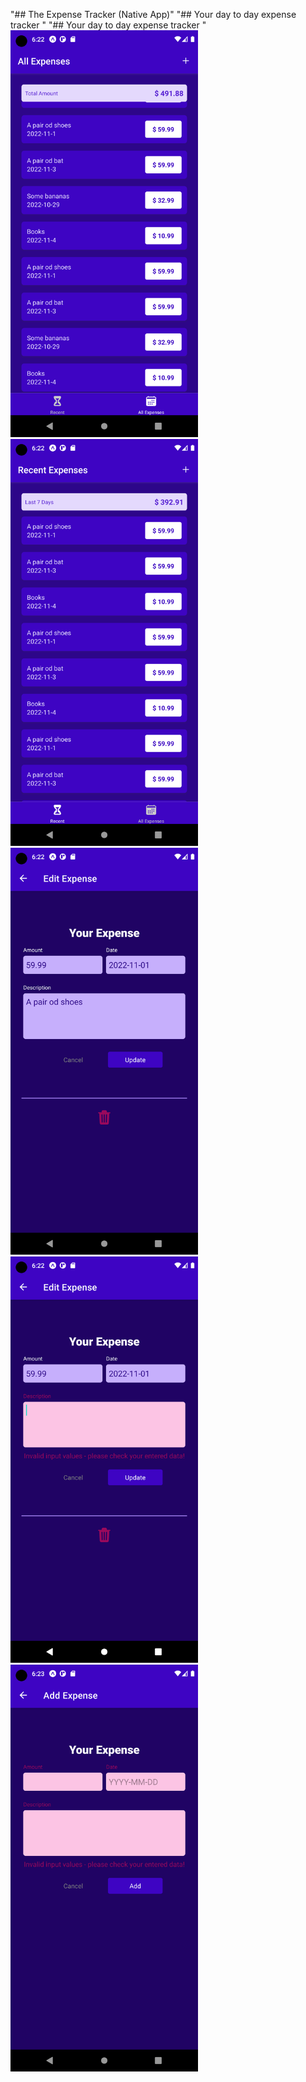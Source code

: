 "## The Expense Tracker (Native App)"
"## Your day to day expense tracker "
"## Your day to day expense tracker "
<img src="./ScreenSort/Screenshot_1667823751.png" width="300">
<img src="./ScreenSort/Screenshot_1667823757.png" width="300">
<img src="./ScreenSort/Screenshot_1667823767.png" width="300">
<img src="./ScreenSort/Screenshot_1667823777.png" width="300">
<img src="./ScreenSort/Screenshot_1667823792.png" width="300">
